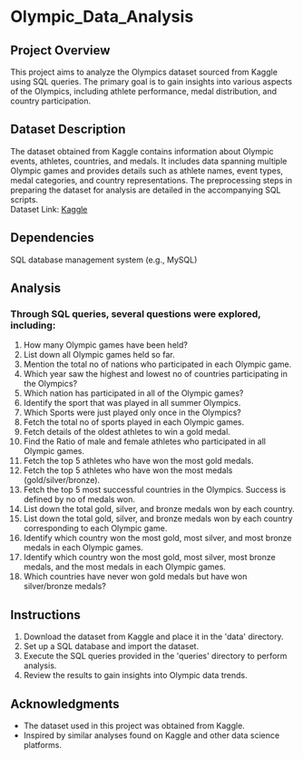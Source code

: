 # Olympic_Data_Analysis

## Project Overview <br>
This project aims to analyze the Olympics dataset sourced from Kaggle using SQL queries. The primary goal is to gain insights into various aspects of the Olympics, including athlete performance, medal distribution, and country participation. <br>

## Dataset Description <br>
The dataset obtained from Kaggle contains information about Olympic events, athletes, countries, and medals. It includes data spanning multiple Olympic games and provides details such as athlete names, event types, medal categories, and country representations. The preprocessing steps in preparing the dataset for analysis are detailed in the accompanying SQL scripts. <br>
Dataset Link: [Kaggle](https://www.kaggle.com/datasets/heesoo37/120-years-of-olympic-history-athletes-and-results) <br>

## Dependencies <br>
SQL database management system (e.g., MySQL) <br>

## Analysis <br>
### Through SQL queries, several questions were explored, including:
1.	How many Olympic games have been held?
2.	List down all Olympic games held so far.
3.	Mention the total no of nations who participated in each Olympic game.
4.	Which year saw the highest and lowest no of countries participating in the Olympics?
5.	Which nation has participated in all of the Olympic games?
6.	Identify the sport that was played in all summer Olympics.
7.	Which Sports were just played only once in the Olympics?
8.	Fetch the total no of sports played in each Olympic games.
9.	Fetch details of the oldest athletes to win a gold medal.
10.	Find the Ratio of male and female athletes who participated in all Olympic games.
11.	Fetch the top 5 athletes who have won the most gold medals.
12.	Fetch the top 5 athletes who have won the most medals (gold/silver/bronze).
13.	Fetch the top 5 most successful countries in the Olympics. Success is defined by no of medals won.
14.	List down the total gold, silver, and bronze medals won by each country.
15.	List down the total gold, silver, and bronze medals won by each country corresponding to each Olympic game.
16.	Identify which country won the most gold, most silver, and most bronze medals in each Olympic games.
17.	Identify which country won the most gold, most silver, most bronze medals, and the most medals in each Olympic games.
18.	Which countries have never won gold medals but have won silver/bronze medals? <be>

## Instructions
1. Download the dataset from Kaggle and place it in the 'data' directory.
2. Set up a SQL database and import the dataset.
3. Execute the SQL queries provided in the 'queries' directory to perform analysis.
4. Review the results to gain insights into Olympic data trends.

## Acknowledgments
* The dataset used in this project was obtained from Kaggle.
* Inspired by similar analyses found on Kaggle and other data science platforms.
  

